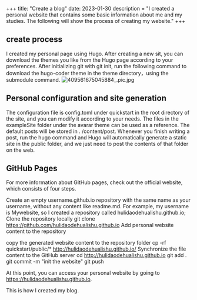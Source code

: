 +++
title: "Create a blog"
date: 2023-01-30
description = "I created a personal website that contains some basic information about me and my studies. The following will show the process of creating my website."
+++

## create process

I created my personal page using Hugo. After creating a new sit, you can download the themes you like from the Hugo page according to your preferences. After initializing git with git init, run the following command to download the hugo-coder theme in the theme directory，using the submodule command.
![409561675045884_.pic.jpg](https://s2.loli.net/2023/01/30/vdtaP3rM5mF1q9w.jpg)
## Personal configuration and site generation
The configuration file is config.toml under quickstart in the root directory of the site, and you can modify it according to your needs. The files in the exampleSite folder under the avarar theme can be used as a reference. The default posts will be stored in . /content/post. Whenever you finish writing a post, run the hugo command and Hugo will automatically generate a static site in the public folder, and we just need to post the contents of that folder on the web.

## GitHub Pages
For more information about GitHub pages, check out the official website, which consists of four steps.

Create an empty username.github.io repository with the same name as your username, without any content like readme.md. For example, my username is Mywebsite, so I created a repository called hulidaodehualishu.github.io;
Clone the repository locally
git clone https://github.com/hulidaodehualishu.github.io
Add personal website content to the repository

copy the generated website content to the repository folder
cp -rf quickstart/public/* http://hulidaodehualishu.github.io/
Synchronize the file content to the GitHub server
cd http://hulidaodehualishu.github.io
git add .
git commit -m "init the website"
git push

At this point, you can access your personal website by going to https://hulidaodehualishu.github.io.

This is how I created my blog.



